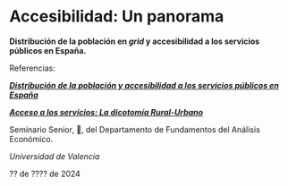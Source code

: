# Accesibilidad: Un panorama
**Distribución de la población en _grid_ y accesibilidad a los servicios públicos en España.**

Referencias:

[**_Distribución de la población y accesibilidad a los servicios públicos en España_**](https://www.ivie.es/es_ES/ptproyecto/distribucion-la-poblacion-acceso-los-servicios-publicos/)

[**_Acceso a los servicios: La dicotomía Rural-Urbano_**](https://www.funcas.es/revista/la-economia-espanola-ante-el-reto-demografico/)

Seminario Senior, :muscle:, del Departamento de Fundamentos del Análisis Económico.

_Universidad de Valencia_

?? de ???? de 2024

